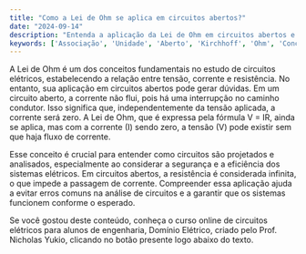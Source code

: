 ```yaml
---
title: "Como a Lei de Ohm se aplica em circuitos abertos?"
date: "2024-09-14"
description: "Entenda a aplicação da Lei de Ohm em circuitos abertos e sua importância nos conceitos básicos de circuitos elétricos."
keywords: ['Associação', 'Unidade', 'Aberto', 'Kirchhoff', 'Ohm', 'Conceito']
---
```


A Lei de Ohm é um dos conceitos fundamentais no estudo de circuitos elétricos, estabelecendo a relação entre tensão, corrente e resistência. No entanto, sua aplicação em circuitos abertos pode gerar dúvidas. Em um circuito aberto, a corrente não flui, pois há uma interrupção no caminho condutor. Isso significa que, independentemente da tensão aplicada, a corrente será zero. A Lei de Ohm, que é expressa pela fórmula V = IR, ainda se aplica, mas com a corrente (I) sendo zero, a tensão (V) pode existir sem que haja fluxo de corrente.

Esse conceito é crucial para entender como circuitos são projetados e analisados, especialmente ao considerar a segurança e a eficiência dos sistemas elétricos. Em circuitos abertos, a resistência é considerada infinita, o que impede a passagem de corrente. Compreender essa aplicação ajuda a evitar erros comuns na análise de circuitos e a garantir que os sistemas funcionem conforme o esperado.

Se você gostou deste conteúdo, conheça o curso online de circuitos elétricos para alunos de engenharia, Domínio Elétrico, criado pelo Prof. Nicholas Yukio, clicando no botão presente logo abaixo do texto.